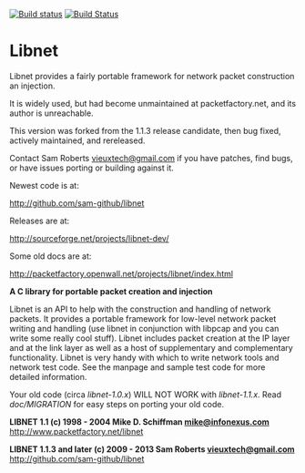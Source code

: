 [![Build status](https://ci.appveyor.com/api/projects/status/9ic7kmwektgornlg?svg=true)](https://ci.appveyor.com/project/sgeto/libnet)	[![Build Status](https://travis-ci.org/sgeto/libnet.svg?branch=master)](https://travis-ci.org/sgeto/libnet)

# Libnet #

Libnet provides a fairly portable framework for network packet construction
an injection.

It is widely used, but had become unmaintained at packetfactory.net, and its
author is unreachable.

This version was forked from the 1.1.3 release candidate, then bug fixed,
actively maintained, and rereleased.

Contact Sam Roberts <vieuxtech@gmail.com> if you have patches, find bugs, or
have issues porting or building against it.

Newest code is at:

  http://github.com/sam-github/libnet

Releases are at:

  http://sourceforge.net/projects/libnet-dev/

Some old docs are at:

  http://packetfactory.openwall.net/projects/libnet/index.html

**A C library for portable packet creation and injection**
 
Libnet is an API to help with the construction and handling of network packets. It provides a portable framework for low-level network packet writing and handling (use libnet in conjunction with libpcap and you can write some really cool stuff). Libnet includes packet creation at the IP layer and at the link layer as well as a host of supplementary and complementary functionality. Libnet is very handy with which to write network tools and network test code. See the manpage and sample test code for more detailed information.
    
Your old code (circa *libnet-1.0.x*) WILL NOT WORK with *libnet-1.1.x*.
Read *doc/MIGRATION* for easy steps on porting your old code.

**LIBNET 1.1 (c) 1998 - 2004 Mike D. Schiffman <mike@infonexus.com>**
http://www.packetfactory.net/libnet

**LIBNET 1.1.3 and later (c) 2009 - 2013 Sam Roberts <vieuxtech@gmail.com>**
http://github.com/sam-github/libnet